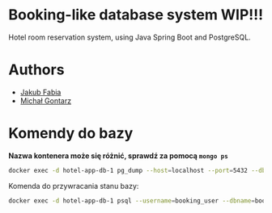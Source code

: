 # Booking-like database system WIP!!!
Hotel room reservation system, using Java Spring Boot and PostgreSQL.

# Authors

- [Jakub Fabia](https://github.com/jakub-fabia)
- [Michał Gontarz](https://github.com/gontarsky04)

# Komendy do bazy

**Nazwa kontenera może się różnić, sprawdź za pomocą `mongo ps`**

```bash
docker exec -d hotel-app-db-1 pg_dump --host=localhost --port=5432 --dbname=booking --username=booking_user --file=/home/snapshot.sql
```

Komenda do przywracania stanu bazy:

```bash
docker exec -d hotel-app-db-1 psql --username=booking_user --dbname=booking --file=/home/snapshot.sql
```